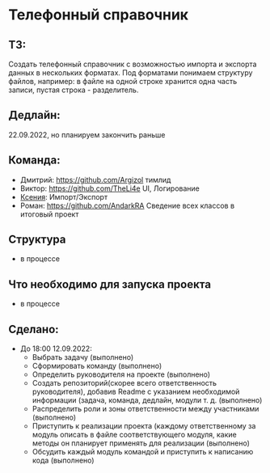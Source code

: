 # Телефонный справочник
## ТЗ:
Создать телефонный справочник с возможностью импорта и экспорта данных в нескольких форматах.
Под форматами понимаем структуру файлов, например: в файле на одной строке хранится одна часть записи, пустая строка - разделитель.
## Дедлайн: 
22.09.2022, но планируем закончить раньше
## Команда: 
- Дмитрий: https://github.com/Argizol тимлид
- Виктор: https://github.com/TheLi4e UI, Логирование
- [Ксения](https://github.com/letusbeus):  Импорт/Экспорт
- Роман: https://github.com/AndarkRA Сведение всех классов в итоговый проект
## Структура 
- в процессе
## Что необходимо для запуска проекта
- в процессе
## Сделано:
- До 18:00 12.09.2022:
  - Выбрать задачу (выполнено)
  - Сформировать команду (выполнено)
  - Определить руководителя на проекте (выполнено)
  - Создать репозиторий(скорее всего ответственность руководителя), добавив Readme с указанием необходимой информации (задача, команда, дедлайн, модули т. д. (выполнено)
  - Распределить роли и зоны ответственности между участниками (выполнено)
  - Приступить к реализации проекта (каждому ответственному за модуль описать в файле соответствующего модуля, какие методы он планирует применять для реализации (выполнено)
  - Обсудить каждый модуль командой и приступить к написанию кода (выполнено)
